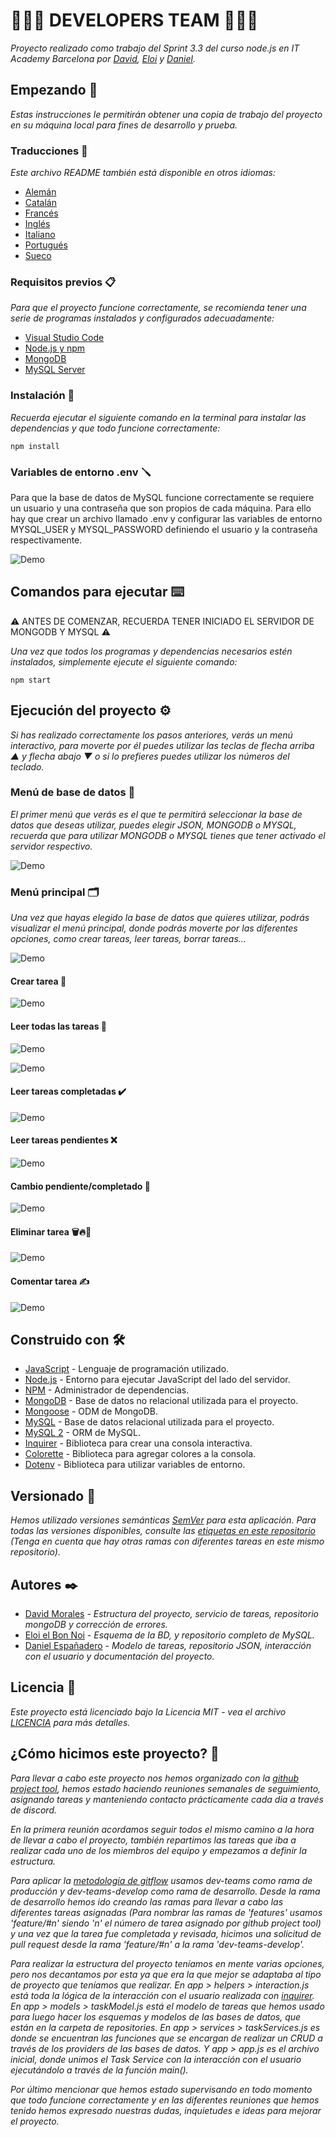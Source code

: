 # 🧑🏻‍💻 DEVELOPERS TEAM 🧑🏻‍💻

_Proyecto realizado como trabajo del Sprint 3.3 del curso node.js en IT Academy Barcelona por [David](https://github.com/dmoralesl), [Eloi](https://github.com/Eloielbonnoi) y [Daniel](https://github.com/DanielEspanadero)._

## Empezando 🚀

_Estas instrucciones le permitirán obtener una copia de trabajo del proyecto en su máquina local para fines de desarrollo y prueba._

### Traducciones 💬

_Este archivo README también está disponible en otros idiomas:_
- [Alemán](https://github.com/DanielEspanadero/nodeInitialDemo/blob/dev-teams/docs/README-de.md)
- [Catalán](https://github.com/DanielEspanadero/nodeInitialDemo/blob/dev-teams/README-cat.md)
- [Francés](https://github.com/DanielEspanadero/nodeInitialDemo/blob/dev-teams/docs/README-fr.md)
- [Inglés](https://github.com/DanielEspanadero/nodeInitialDemo/blob/dev-teams/README.md)
- [Italiano](https://github.com/DanielEspanadero/nodeInitialDemo/blob/dev-teams/docs/README-it.md)
- [Portugués](https://github.com/DanielEspanadero/nodeInitialDemo/blob/dev-teams/docs/README-pt.md)
- [Sueco](https://github.com/DanielEspanadero/nodeInitialDemo/blob/dev-teams/docs/README-se.md)

### Requisitos previos 📋

_Para que el proyecto funcione correctamente, se recomienda tener una serie de programas instalados y configurados adecuadamente:_
- [Visual Studio Code](https://code.visualstudio.com/download)
- [Node.js y npm](https://nodejs.org/es/)
- [MongoDB](https://docs.mongodb.com/manual/installation/)
- [MySQL Server](https://dev.mysql.com/downloads/)

### Instalación 🔧

_Recuerda ejecutar el siguiente comando en la terminal para instalar las dependencias y que todo funcione correctamente:_
```
npm install
```

### Variables de entorno .env 🪛

Para que la base de datos de MySQL funcione correctamente se requiere un usuario y una contraseña que son propios de cada máquina. Para ello hay que crear un archivo llamado .env y configurar las variables de entorno MYSQL_USER y MYSQL_PASSWORD definiendo el usuario y la contraseña respectivamente.

![Demo](https://github.com/DanielEspanadero/nodeInitialDemo/blob/dev-teams/docs/dev-team-mysql-env.png)

## Comandos para ejecutar ⌨️

⚠️ ANTES DE COMENZAR, RECUERDA TENER INICIADO EL SERVIDOR DE MONGODB Y MYSQL ⚠️

_Una vez que todos los programas y dependencias necesarios estén instalados, simplemente ejecute el siguiente comando:_
```
npm start
```

## Ejecución del proyecto ⚙️

_Si has realizado correctamente los pasos anteriores, verás un menú interactivo, para moverte por él puedes utilizar las teclas de flecha arriba ▲ y flecha abajo ▼ o si lo prefieres puedes utilizar los números del teclado._

### Menú de base de datos 📀

_El primer menú que verás es el que te permitirá seleccionar la base de datos que deseas utilizar, puedes elegir JSON, MONGODB o MYSQL, recuerda que para utilizar MONGODB o MYSQL tienes que tener activado el servidor respectivo._

![Demo](https://github.com/DanielEspanadero/nodeInitialDemo/blob/dev-teams/docs/dev-team-db.png)

### Menú principal 🗂

_Una vez que hayas elegido la base de datos que quieres utilizar, podrás visualizar el menú principal, donde podrás moverte por las diferentes opciones, como crear tareas, leer tareas, borrar tareas..._

![Demo](https://github.com/DanielEspanadero/nodeInitialDemo/blob/dev-teams/docs/dev-team-main-menu.png)

#### Crear tarea 📝

![Demo](https://github.com/DanielEspanadero/nodeInitialDemo/blob/dev-teams/docs/dev-team-create-task.png)

#### Leer todas las tareas 📖

![Demo](https://github.com/DanielEspanadero/nodeInitialDemo/blob/dev-teams/docs/dev-team-read-all-tasks-1.png)

![Demo](https://github.com/DanielEspanadero/nodeInitialDemo/blob/dev-teams/docs/dev-team-read-all-tasks-2.png)

#### Leer tareas completadas ✔️

![Demo](https://github.com/DanielEspanadero/nodeInitialDemo/blob/dev-teams/docs/dev-team-read-completed-tasks.png)

#### Leer tareas pendientes ❌

![Demo](https://github.com/DanielEspanadero/nodeInitialDemo/blob/dev-teams/docs/dev-team-read-pending-tasks.png)

#### Cambio pendiente/completado 🚥

![Demo](https://github.com/DanielEspanadero/nodeInitialDemo/blob/dev-teams/docs/dev-team-pending-completed.png)

#### Eliminar tarea 🗑🔥🧨

![Demo](https://github.com/DanielEspanadero/nodeInitialDemo/blob/dev-teams/docs/dev-tem-delete-task.png)

#### Comentar tarea ✍️

![Demo](https://github.com/DanielEspanadero/nodeInitialDemo/blob/dev-teams/docs/dev-team-comment-task.png)

## Construido con 🛠️
* [JavaScript](https://developer.mozilla.org/es/docs/Web/JavaScript) - Lenguaje de programación utilizado.
* [Node.js](https://nodejs.org/es/docs/) - Entorno para ejecutar JavaScript del lado del servidor.
* [NPM](https://www.npmjs.com/) - Administrador de dependencias.
* [MongoDB](https://docs.mongodb.com/) - Base de datos no relacional utilizada para el proyecto.
* [Mongoose](https://mongoosejs.com/docs/guide.html) - ODM de MongoDB.
* [MySQL](https://dev.mysql.com/) - Base de datos relacional utilizada para el proyecto.
* [MySQL 2](https://www.npmjs.com/package/mysql2) - ORM de MySQL.
* [Inquirer](https://github.com/SBoudrias/Inquirer.js) - Biblioteca para crear una consola interactiva.
* [Colorette](https://github.com/jorgebucaran/colorette) - Biblioteca para agregar colores a la consola.
* [Dotenv](https://www.npmjs.com/package/dotenv) - Biblioteca para utilizar variables de entorno.

## Versionado 📌
_Hemos utilizado versiones semánticas [SemVer](http://semver.org/) para esta aplicación. Para todas las versiones disponibles, consulte las [etiquetas en este repositorio](https://github.com/DanielEspanadero/nodeInitialDemo/tree/dev-teams) (Tenga en cuenta que hay otras ramas con diferentes tareas en este mismo repositorio)._

## Autores ✒️
* [David Morales](https://github.com/dmoralesl) - *Estructura del proyecto, servicio de tareas, repositorio mongoDB y corrección de errores.*
* [Eloi el Bon Noi](https://github.com/Eloielbonnoi) - *Esquema de la BD, y repositorio completo de MySQL.*
* [Daniel Españadero](https://github.com/DanielEspanadero) - *Modelo de tareas, repositorio JSON, interacción con el usuario y documentación del proyecto.*

## Licencia 📄
_Este proyecto está licenciado bajo la Licencia MIT - vea el archivo [LICENCIA](https://github.com/DanielEspanadero/nodeInitialDemo/blob/dev-teams/LICENSE) para más detalles._


## ¿Cómo hicimos este proyecto? 📝

_Para llevar a cabo este proyecto nos hemos organizado con la [github project tool](https://github.com/DanielEspanadero/nodeInitialDemo/projects/1), hemos estado haciendo reuniones semanales de seguimiento, asignando tareas y manteniendo contacto prácticamente cada dia a través de discord._

_En la primera reunión acordamos seguir todos el mismo camino a la hora de llevar a cabo el proyecto, también repartimos las tareas que iba a realizar cada uno de los miembros del equipo y empezamos a definir la estructura._

_Para aplicar la [metodología de gitflow](https://datasift.github.io/gitflow/IntroducingGitFlow.html) usamos dev-teams como rama de producción y dev-teams-develop como rama de desarrollo. Desde la rama de desarrollo hemos ido creando las ramas para llevar a cabo las diferentes tareas asignadas (Para nombrar las ramas de 'features' usamos 'feature/#n' siendo 'n' el número de tarea asignado por github project tool) y una vez que la tarea fue completada y revisada, hicimos una solicitud de pull request desde la rama 'feature/#n' a la rama 'dev-teams-develop'._

_Para realizar la estructura del proyecto teníamos en mente varias opciones, pero nos decantamos por esta ya que era la que mejor se adaptaba al tipo de proyecto que teníamos que realizar. En app > helpers > interaction.js está toda la lógica de la interacción con el usuario realizada con [inquirer](https://www.npmjs.com/package/inquirer). En app > models > taskModel.js está el modelo de tareas que hemos usado para luego hacer los esquemas y modelos de las bases de datos, que están en la carpeta de repositories. En app > services > taskServices.js es donde se encuentran las funciones que se encargan de realizar un CRUD a través de los providers de las bases de datos. Y app > app.js es el archivo inicial, donde unimos el Task Service con la interacción con el usuario ejecutándolo a través de la función main()._

_Por último mencionar que hemos estado supervisando en todo momento que todo funcione correctamente y en las diferentes reuniones que hemos tenido hemos expresado nuestras dudas, inquietudes e ideas para mejorar el proyecto._